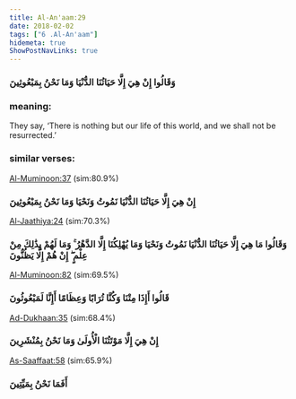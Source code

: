 ```yaml
---
title: Al-An'aam:29
date: 2018-02-02
tags: ["6 .Al-An'aam"]
hidemeta: true 
ShowPostNavLinks: true 
---
```

### وَقَالُوا إِنْ هِيَ إِلَّا حَيَاتُنَا الدُّنْيَا وَمَا نَحْنُ بِمَبْعُوثِينَ
### meaning: 
They say, ‘There is nothing but our life of this world, and we shall not be resurrected.’
### similar verses: 

[Al-Muminoon:37](/23/37) (sim:80.9%)

### إِنْ هِيَ إِلَّا حَيَاتُنَا الدُّنْيَا نَمُوتُ وَنَحْيَا وَمَا نَحْنُ بِمَبْعُوثِينَ

[Al-Jaathiya:24](/45/24) (sim:70.3%)

### وَقَالُوا مَا هِيَ إِلَّا حَيَاتُنَا الدُّنْيَا نَمُوتُ وَنَحْيَا وَمَا يُهْلِكُنَا إِلَّا الدَّهْرُ ۚ وَمَا لَهُمْ بِذَٰلِكَ مِنْ عِلْمٍ ۖ إِنْ هُمْ إِلَّا يَظُنُّونَ

[Al-Muminoon:82](/23/82) (sim:69.5%)

### قَالُوا أَإِذَا مِتْنَا وَكُنَّا تُرَابًا وَعِظَامًا أَإِنَّا لَمَبْعُوثُونَ

[Ad-Dukhaan:35](/44/35) (sim:68.4%)

### إِنْ هِيَ إِلَّا مَوْتَتُنَا الْأُولَىٰ وَمَا نَحْنُ بِمُنْشَرِينَ

[As-Saaffaat:58](/37/58) (sim:65.9%)

### أَفَمَا نَحْنُ بِمَيِّتِينَ
